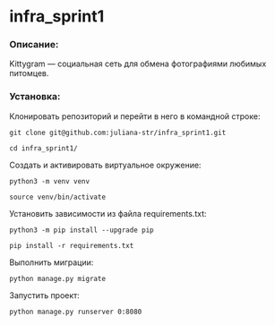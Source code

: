 # infra_sprint1 

### Описание:

Kittygram — социальная сеть для обмена фотографиями любимых питомцев.

### Установка:

Клонировать репозиторий и перейти в него в командной строке:

```
git clone git@github.com:juliana-str/infra_sprint1.git
```

```
cd infra_sprint1/
```

Cоздать и активировать виртуальное окружение:

```
python3 -m venv venv
```

```
source venv/bin/activate
```

Установить зависимости из файла requirements.txt:

```
python3 -m pip install --upgrade pip
```

```
pip install -r requirements.txt
```

Выполнить миграции:

```
python manage.py migrate
```

Запустить проект:

```
python manage.py runserver 0:8080
```
